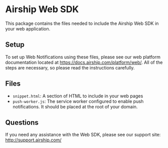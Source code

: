 # Airship Web SDK

This package contains the files needed to include the Airship Web
SDK in your web application.

## Setup

To set up Web Notifications using these files, please see our web platform
documentation located at https://docs.airship.com/platform/web/. All of the steps
are necessary, so please read the instructions carefully.

## Files

- `snippet.html`: A section of HTML to include in your web pages
- `push-worker.js`: The service worker configured to enable push notifications.
  It should be placed at the root of your domain.
  

## Questions

If you need any assistance with the Web SDK, please see our support
site: http://support.airship.com/
